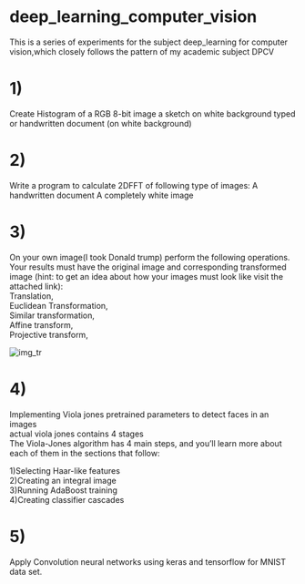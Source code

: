 # deep_learning_computer_vision
This is a series of experiments for the subject deep_learning for computer vision,which closely follows the pattern of my academic subject DPCV
# 1) 
Create Histogram of 
a RGB 8-bit image
a sketch on white background
typed or handwritten document (on white background)

# 2)
Write a program to calculate 2DFFT of following type of images:
A handwritten document 
A completely white image

# 3)
On your own image(I took  Donald trump) perform the following operations. Your results must have the original image and corresponding transformed image (hint: to get an idea about how your images must look like visit the attached link):
<br />Translation,
<br />Euclidean Transformation,
<br />Similar transformation,
<br />Affine transform,
<br />Projective transform,

![img_tr](https://user-images.githubusercontent.com/61466555/131833406-24618c9f-de94-4a87-931b-6768b5e69d4b.png)

# 4) 
 Implementing Viola jones pretrained parameters to detect faces in an images</br>
 actual viola jones contains 4 stages</br>
 The Viola-Jones algorithm has 4 main steps, and you’ll learn more about each of them in the sections that follow:</br>

1)Selecting Haar-like features</br>
2)Creating an integral image</br>
3)Running AdaBoost training</br>
4)Creating classifier cascades</br>

# 5)
Apply Convolution neural networks using keras and tensorflow for MNIST data set.

